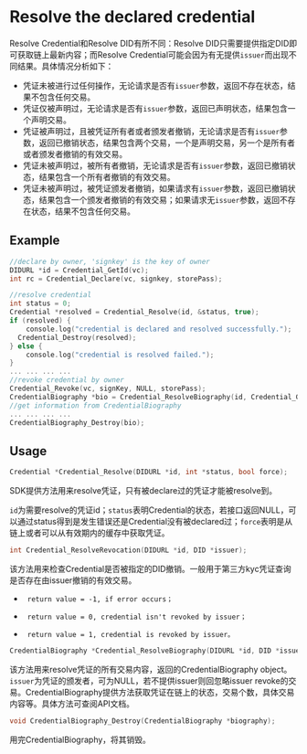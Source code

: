 # Resolve the declared credential

Resolve Credential和Resolve DID有所不同：Resolve DID只需要提供指定DID即可获取链上最新内容；而Resolve Credential可能会因为有无提供`issuer`而出现不同结果。具体情况分析如下：

* 凭证未被进行过任何操作，无论请求是否有`issuer`参数，返回不存在状态，结果不包含任何交易。
* 凭证仅被声明过，无论请求是否有`issuer`参数，返回已声明状态，结果包含一个声明交易。
* 凭证被声明过，且被凭证所有者或者颁发者撤销，无论请求是否有`issuer`参数，返回已撤销状态，结果包含两个交易，一个是声明交易，另一个是所有者或者颁发者撤销的有效交易。
* 凭证未被声明过，被所有者撤销，无论请求是否有`issuer`参数，返回已撤销状态，结果包含一个所有者撤销的有效交易。
* 凭证未被声明过，被凭证颁发者撤销，如果请求有`issuer`参数，返回已撤销状态，结果包含一个颁发者撤销的有效交易；如果请求无`issuer`参数，返回不存在状态，结果不包含任何交易。

## Example

```c
//declare by owner, 'signkey' is the key of owner
DIDURL *id = Credential_GetId(vc);
int rc = Credential_Declare(vc, signkey, storePass);

//resolve credential
int status = 0;
Credential *resolved = Credential_Resolve(id, &status, true);
if (resolved) {
	console.log("credential is declared and resolved successfully.");
  Credential_Destroy(resolved);
} else {
	console.log("credential is resolved failed.");
}
... ... ... ...  
//revoke credential by owner
Credential_Revoke(vc, signKey, NULL, storePass);
CredentialBiography *bio = Credential_ResolveBiography(id, Credential_GetIssuer(vc));
//get information from CredentialBiography
... ... ... ...
CredentialBiography_Destroy(bio);
```

## Usage

```c
Credential *Credential_Resolve(DIDURL *id, int *status, bool force);
```

SDK提供方法用来resolve凭证，只有被declare过的凭证才能被resolve到。

`id`为需要resolve的凭证id；`status`表明Credential的状态，若接口返回NULL，可以通过status得到是发生错误还是Credential没有被declared过；`force`表明是从链上或者可以从有效期内的缓存中获取凭证。

```c
int Credential_ResolveRevocation(DIDURL *id, DID *issuer);
```

该方法用来检查Credential是否被指定的DID撤销。一般用于第三方kyc凭证查询是否存在由issuer撤销的有效交易。

* ```
   return value = -1, if error occurs；
  ```
* ```
   return value = 0, credential isn't revoked by issuer；
  ```
* ```
   return value = 1, credential is revoked by issuer。
  ```

```c
CredentialBiography *Credential_ResolveBiography(DIDURL *id, DID *issuer);
```

该方法用来resolve凭证的所有交易内容，返回的CredentialBiography object。`issuer`为凭证的颁发者，可为NULL，若不提供issuer则回忽略issuer revoke的交易。CredentialBiography提供方法获取凭证在链上的状态，交易个数，具体交易内容等。具体方法可查阅API文档。

```c
void CredentialBiography_Destroy(CredentialBiography *biography);
```

用完CredentialBiography，将其销毁。
